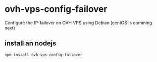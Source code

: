 # ovh-vps-config-failover

Configure the IP-failover on OVH VPS using Debian (centOS is comming next)

## install an nodejs

```bash
npm install ovh-vps-config-failover
```
